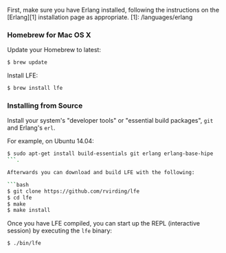 First, make sure you have Erlang installed, following the instructions on the
[Erlang][1] installation page as appropriate.
[1]: /languages/erlang

### Homebrew for Mac OS X

Update your Homebrew to latest:

```bash
$ brew update
```

Install LFE:

```bash
$ brew install lfe
```

### Installing from Source
Install your system's "developer tools" or "essential build packages", `git`
and Erlang's `erl`.

For example, on Ubuntu 14.04:

```bash
$ sudo apt-get install build-essentials git erlang erlang-base-hipe
```.

Afterwards you can download and build LFE with the following:

```bash
$ git clone https://github.com/rvirding/lfe
$ cd lfe
$ make
$ make install
```

Once you have LFE compiled, you can start up the REPL (interactive session)
by executing the ``lfe`` binary:

```bash
$ ./bin/lfe
```

